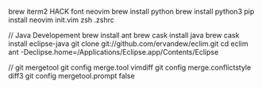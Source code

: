 brew
iterm2
HACK font
neovim
brew install python
brew install python3
pip install neovim
init.vim
zsh
.zshrc

// Java Developement
brew install ant
brew cask install java
brew cask install eclipse-java
git clone git://github.com/ervandew/eclim.git
cd eclim
ant -Declipse.home=/Applications/Eclipse.app/Contents/Eclipse


// git mergetool
git config merge.tool vimdiff
git config merge.conflictstyle diff3
git config mergetool.prompt false

